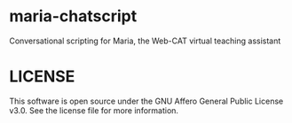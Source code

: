 # maria-chatscript
Conversational scripting for Maria, the Web-CAT virtual teaching assistant

# LICENSE
This software is open source under the GNU Affero General Public License v3.0. See the license file for more information.

